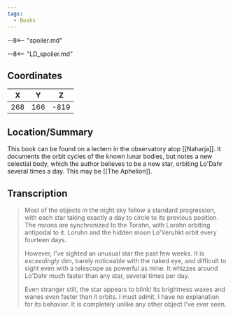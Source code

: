 ```yaml
---
tags:
  - Books
---
```


--8<-- "spoiler.md"

--8<-- "LD_spoiler.md"

## Coordinates
| **X** | **Y** | **Z** |
| :---: | :---: | :---: |
|  268  |  166  | -819  |

## Location/Summary
This book can be found on a lectern in the observatory atop [[Naharja]]. It documents the orbit cycles of the known lunar bodies, but notes a new celestial body, which the author believes to be a new star, orbiting Lo'Dahr several times a day. This may be [[The Aphelion]].

## Transcription
> Most of the objects in the night sky follow a standard progression, with each star taking exactly a day to circle to its previous position. The moons are synchronized to the Torahn, with Lorahn orbiting antipodal to it. Loruhn and the hidden moon Lo'Veruhkt orbit every fourteen days.
>
> However, I've sighted an unusual star the past few weeks. It is *exceedingly* dim, barely noticeable with the naked eye, and difficult to sight even with a telescope as powerful as mine. It whizzes around Lo'Dahr much faster than any star, several times per day.
>
> Even stranger still, the star appears to blink! Its brightness waxes and wanes even faster than it orbits. I must admit, I have no explanation for its behavior. It is completely unlike any other object I've ever seen.

